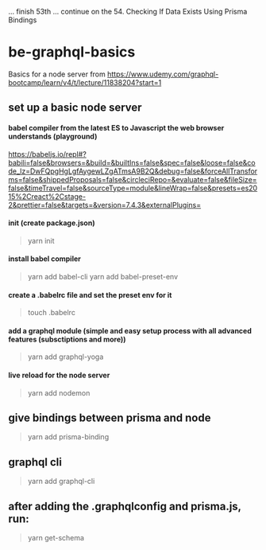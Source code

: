 ... finish 53th
... continue on the 54. Checking If Data Exists Using Prisma Bindings

# be-graphql-basics
Basics for a node server from https://www.udemy.com/graphql-bootcamp/learn/v4/t/lecture/11838204?start=1

## set up a basic node server
#### babel compiler from the latest ES to Javascript the web browser understands (playground)
https://babeljs.io/repl#?babili=false&browsers=&build=&builtIns=false&spec=false&loose=false&code_lz=DwFQpgHgLgfAygewLZgATmsA9B2Q&debug=false&forceAllTransforms=false&shippedProposals=false&circleciRepo=&evaluate=false&fileSize=false&timeTravel=false&sourceType=module&lineWrap=false&presets=es2015%2Creact%2Cstage-2&prettier=false&targets=&version=7.4.3&externalPlugins=

#### init (create package.json)
> yarn init

#### install babel compiler
> yarn add babel-cli
> yarn add babel-preset-env

#### create a .babelrc file and set the preset env for it
> touch .babelrc

#### add a graphql module (simple and easy setup process with all advanced features (subsctiptions and more))
> yarn add graphql-yoga

#### live reload for the node server
> yarn add nodemon

## give bindings between prisma and node
> yarn add prisma-binding

## graphql cli
> yarn add graphql-cli

## after adding the .graphqlconfig and prisma.js, run:
> yarn get-schema